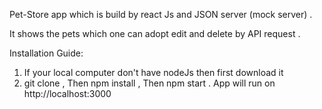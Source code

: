 Pet-Store app which is build by react Js and JSON server (mock server) .

It shows the pets which one can adopt edit and delete by API 
request .



Installation Guide:
1. If your local computer don't have nodeJs then first 
download it 
2. git clone ,
Then npm install ,
Then npm start .
App will run on http://localhost:3000
